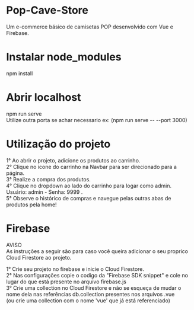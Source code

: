 # Pop-Cave-Store
Um e-commerce básico de camisetas POP desenvolvido com Vue e Firebase.

# Instalar node_modules
npm install

# Abrir localhost
npm run serve <br>
Utilize outra porta se achar necessario ex: (npm run serve -- --port 3000)

# Utilização do projeto
1° Ao abrir o projeto, adicione os produtos ao carrinho.<br>
2° Clique no icone do carrinho na Navbar para ser direcionado para a página.<br>
3° Realize a compra dos produtos.<br>
4° Clique no dropdown ao lado do carrinho para logar como admin. Usuário: admin  -  Senha: 9999 .<br>
5° Observe o histórico de compras e navegue pelas outras abas de produtos pela home!<br>

# Firebase
AVISO<br>
As instruções a seguir são para caso você queira adicionar o seu proprico Cloud Firestore ao projeto.<br>

1° Crie seu projeto no firebase e inicie o Cloud Firestore.<br>
2° Nas configurações copie o codigo da "Firebase SDK snippet" e cole no lugar do que está presente no arquivo firebase.js<br>
3° Crie uma collection no Cloud Firestore e não se esqueça de mudar o nome dela nas referências db.collection presentes nos arquivos .vue <br>
(ou crie uma collection com o nome 'vue' que já está referenciado)
